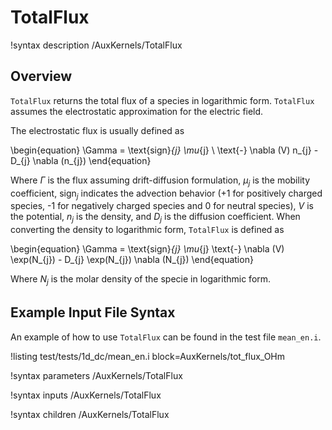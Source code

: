 # TotalFlux

!syntax description /AuxKernels/TotalFlux

## Overview

`TotalFlux` returns the total flux of a species in logarithmic form. `TotalFlux`
assumes the electrostatic approximation for the electric field.

The electrostatic flux is usually defined as

\begin{equation}
\Gamma = \text{sign}_{j} \mu_{j} \ \text{-} \nabla (V) n_{j} - D_{j} \nabla (n_{j})
\end{equation}

Where $\Gamma$ is the flux assuming drift-diffusion formulation, $\mu_{j}$ is the mobility coefficient, $\text{sign}_{j}$ indicates the advection behavior ($\text{+}1$ for positively charged species, $\text{-}1$ for negatively charged species and $\text{0}$ for neutral species), $V$ is the potential, $n_{j}$ is the density, and $D_{j}$ is the diffusion coefficient. When converting the density to logarithmic form, `TotalFlux` is defined as

\begin{equation}
\Gamma = \text{sign}_{j} \mu_{j} \text{-} \nabla (V) \exp(N_{j}) - D_{j} \exp(N_{j}) \nabla (N_{j})
\end{equation}

Where $N_{j}$ is the molar density of the specie in logarithmic form.

## Example Input File Syntax

An example of how to use `TotalFlux` can be found in the
test file `mean_en.i`.

!listing test/tests/1d_dc/mean_en.i block=AuxKernels/tot_flux_OHm

!syntax parameters /AuxKernels/TotalFlux

!syntax inputs /AuxKernels/TotalFlux

!syntax children /AuxKernels/TotalFlux
